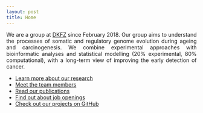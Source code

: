 ```yaml
---
layout: post
title: Home
---
```

<!--
<p class="message">
  <img src='{{"/public/group.jpg" | absolute_url}}' width="500" height="325" class="image_center"/>
</p>
-->
<p align="justify">We are a group at <a href="https://www.dkfz.de/en/somatische-evolution-frueherkennung/index.php">DKFZ</a> since February 2018. Our group aims to understand the processes of somatic and regulatory genome evolution during ageing and carcinogenesis. We combine experimental approaches with bioinformatic analyses and statistical modelling (20% experimental, 80% computational), with a long-term view of improving the early detection of cancer.</p>

* [Learn more about our research](https://goncalves-lab.github.io/about/)
* [Meet the team members](https://goncalves-lab.github.io/people/)
* [Read our publications](https://goncalves-lab.github.io/publications/)
* [Find out about job openings](https://goncalves-lab.github.io/jobs/)
* [Check out our projects on GitHub](https://github.com/goncalves-lab)
